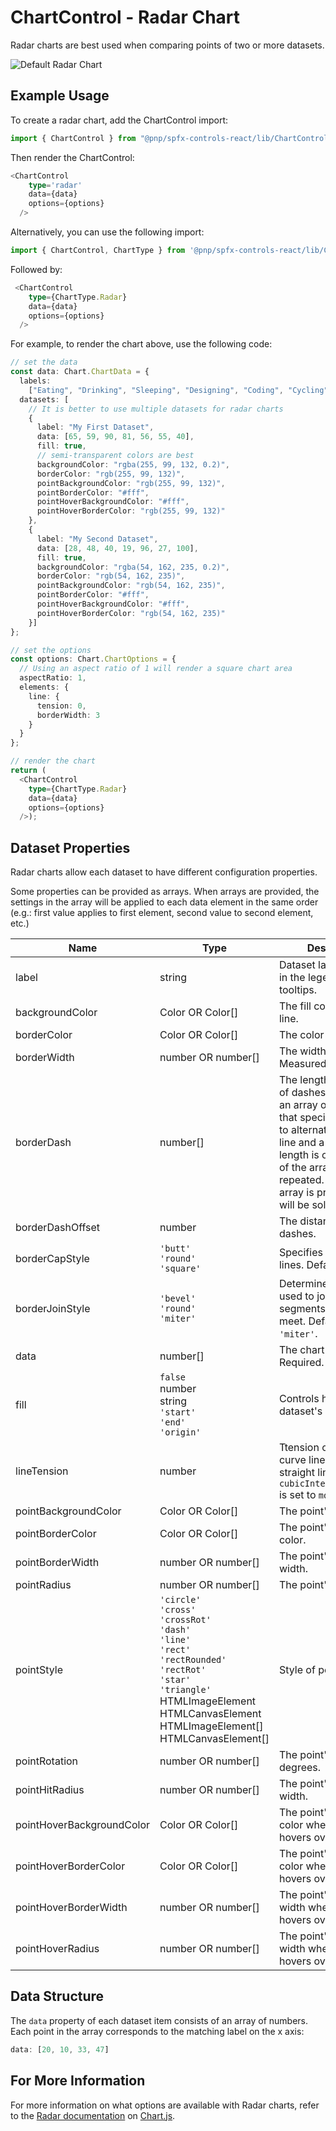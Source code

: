 # ChartControl - Radar Chart

Radar charts are best used when comparing points of two or more datasets.

![Default Radar Chart](../assets/RadarChart.png)

## Example Usage

To create a radar chart, add the ChartControl import:

```TypeScript
import { ChartControl } from "@pnp/spfx-controls-react/lib/ChartControl";
```

Then render the ChartControl:

```TypeScript
<ChartControl
    type='radar'
    data={data}
    options={options}
  />
```

Alternatively, you can use the following import:

```TypeScript
import { ChartControl, ChartType } from '@pnp/spfx-controls-react/lib/ChartControl';
```

Followed by:

```TypeScript
 <ChartControl
    type={ChartType.Radar}
    data={data}
    options={options}
  />
```

For example, to render the chart above, use the following code:

```TypeScript
// set the data
const data: Chart.ChartData = {
  labels:
    ["Eating", "Drinking", "Sleeping", "Designing", "Coding", "Cycling", "Running"],
  datasets: [
    // It is better to use multiple datasets for radar charts
    {
      label: "My First Dataset",
      data: [65, 59, 90, 81, 56, 55, 40],
      fill: true,
      // semi-transparent colors are best
      backgroundColor: "rgba(255, 99, 132, 0.2)",
      borderColor: "rgb(255, 99, 132)",
      pointBackgroundColor: "rgb(255, 99, 132)",
      pointBorderColor: "#fff",
      pointHoverBackgroundColor: "#fff",
      pointHoverBorderColor: "rgb(255, 99, 132)"
    },
    {
      label: "My Second Dataset",
      data: [28, 48, 40, 19, 96, 27, 100],
      fill: true,
      backgroundColor: "rgba(54, 162, 235, 0.2)",
      borderColor: "rgb(54, 162, 235)",
      pointBackgroundColor: "rgb(54, 162, 235)",
      pointBorderColor: "#fff",
      pointHoverBackgroundColor: "#fff",
      pointHoverBorderColor: "rgb(54, 162, 235)"
    }]
};

// set the options
const options: Chart.ChartOptions = {
  // Using an aspect ratio of 1 will render a square chart area
  aspectRatio: 1,
  elements: {
    line: {
      tension: 0,
      borderWidth: 3
    }
  }
};

// render the chart
return (
  <ChartControl
    type={ChartType.Radar}
    data={data}
    options={options}
  />);
```

## Dataset Properties

Radar charts allow each dataset to have different configuration properties.

Some properties can be provided as arrays. When arrays are provided, the settings in the array will be applied to each data element in the same order (e.g.: first value applies to first element, second value to second element, etc.)

| Name                  | Type                                              | Description |
| ----                  | ----                                              | ---- |
| label                 | string                                            | Dataset label. Appears in the legend and tooltips. |
| backgroundColor       | Color OR Color[]                                  | The fill color under the line.  |
| borderColor           | Color OR Color[]                                  | The color of the line.  |
| borderWidth           | number OR number[]                                | The width of the line. Measured in pixels. |
| borderDash            | number[]                                          | The length and spacing of dashes. Consist of an array of numbers that specify distances to alternately draw a line and a gap. If array length is odd, elements of the array will be repeated. If an empty array is provided, lines will be solid. |
| borderDashOffset      | number                                            | The distance to offset dashes. |
| borderCapStyle        | `'butt'`<br/>`'round'`<br/>`'square'`             | Specifies the end of the lines. Default is `'butt`'. |
| borderJoinStyle       | `'bevel'`<br/>`'round'`<br/>`'miter'`             | Determines the shape used to join two line segments where they meet. Default is `'miter'`. |
| data | number[] | The chart's data. Required. |
| fill      | `false`<br/>number<br/>string<br/>`'start'`<br/>`'end'`<br/>`'origin'` | Controls how the dataset's area is filled.  |
| lineTension      | number                                | Ttension of the Bezier curve line. `0` renders straight lines. Ignored if `cubicInterpolationMode` is set to `monotone`.  |
| pointBackgroundColor  | Color OR Color[]                                  | The point's fill color. |
| pointBorderColor      | Color OR Color[]                                  | The point's border color.  |
| pointBorderWidth      | number OR number[]                                | The point's border width.  |
| pointRadius  | number OR number[]                                  | The point's fill color. |
| pointStyle      | `'circle'` <br/>`'cross'`<br/>`'crossRot'`<br/>`'dash'`<br/>`'line'`<br/>`'rect'`<br/>`'rectRounded'`<br/>`'rectRot'`<br/>`'star'`<br/>`'triangle'`<br/>HTMLImageElement<br/>HTMLCanvasElement<br/>HTMLImageElement[]<br/>HTMLCanvasElement[]  | Style of point. |
| pointRotation      | number OR number[]                                | The point's roation, in degrees.  |
| pointHitRadius      | number OR number[]                                | The point's border width.  |
| pointHoverBackgroundColor  | Color OR Color[]                                  | The point's background color when a mouse hovers over it. |
| pointHoverBorderColor      | Color OR Color[]                                  | The point's border color when a mouse hovers over it.  |
| pointHoverBorderWidth      | number OR number[]                                | The point's border width when a mouse hovers over it.  |
| pointHoverRadius      | number OR number[]                                | The point's radius width when a mouse hovers over it.  |

## Data Structure

The `data` property of each dataset item consists of an array of numbers. Each point in the array corresponds to the matching label on the x axis:

```TypeScript
data: [20, 10, 33, 47]
```

## For More Information

For more information on what options are available with Radar charts, refer to the [Radar documentation](https://www.chartjs.org/docs/latest/charts/radar.html) on [Chart.js](https://www.chartjs.org).
